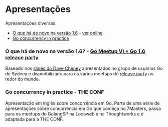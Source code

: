 # Apresentações

Apresentações diversas.

- [O que há de novo na versão 1.6](#o-que-há-de-novo-na-versão-16---go-meetup-vi--go-16-release-party) - [ver online](http://talks.godoc.org/github.com/vdemario/talks/go1.6.slide#1)
- [Go concurrency in practice](#go-concurrency-in-practice---the-conf)

### O que há de novo na versão 1.6? - [Go Meetup VI + Go 1.6 release party](http://www.meetup.com/golangbr/events/228525183/)

Baseado nos [slides do Dave Cheney](https://github.com/davecheney/gosyd/tree/master/go1.6) apresentados no grupo de usuários Go de Sydney e disponbilizado para os vários meetups do [release party](https://github.com/golang/go/wiki/Go-1.6-release-party#resources) ao redor do mundo.

### Go concurrency in practice - THE CONF

Apresentação em inglês sobre concorrência em Go. Parte de uma série de apresentações sobre concorrência em Go que começa no 7Masters, passa para os meetups do GolangSP na Locaweb e na Thoughtworks e é adaptada para a THE CONF.
